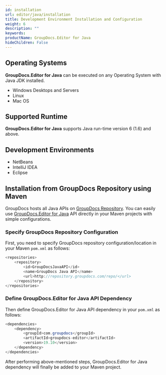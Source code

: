 ```yaml
---
id: installation
url: editor/java/installation
title: Development Environment Installation and Configuration
weight: 6
description: ""
keywords: 
productName: GroupDocs.Editor for Java
hideChildren: False
---
```

## Operating Systems

**GroupDocs.**Editor** for Java** can be executed on any Operating System with Java JDK installed.

*   Windows Desktops and Servers
*   Linux
*   Mac OS

## Supported Runtime

**GroupDocs.Editor for Java** supports Java run-time version 6 (1.6) and above.

## Development Environments

*   NetBeans
*   IntelliJ IDEA
*   Eclipse

## Installation from GroupDocs Repository using Maven

GroupDocs hosts all Java APIs on [GroupDocs Repository](https://repository.groupdocs.com/webapp/#/artifacts/browse/tree/General/repo). You can easily use [GroupDocs.Editor for Java](https://repository.groupdocs.com/webapp/#/artifacts/browse/tree/General/repo/com/groupdocs/groupdocs-editor) API directly in your Maven projects with simple configurations.

### Specify GroupDocs Repository Configuration

First, you need to specify GroupDocs repository configuration/location in your Maven `pom.xml` as follows:

```Java
<repositories>
	<repository>
		<id>GroupDocsJavaAPI</id>
		<name>GroupDocs Java API</name>
		<url>http://repository.groupdocs.com/repo/</url>
	</repository>
</repositories>
```

### Define GroupDocs.Editor for Java API Dependency

Then define GroupDocs.Editor for Java API dependency in your `pom.xml` as follows:

```Java
<dependencies>
    <dependency>
        <groupId>com.groupdocs</groupId>
        <artifactId>groupdocs-editor</artifactId>
        <version>19.10</version> 
    </dependency>
</dependencies>
```

After performing above-mentioned steps, GroupDocs.Editor for Java dependency will finally be added to your Maven project.
